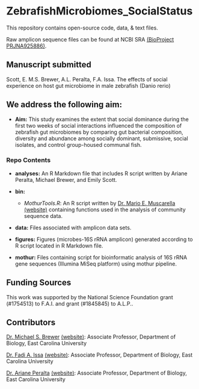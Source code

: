 # ZebrafishMicrobiomes_SocialStatus

This repository contains open-source code, data, & text files.

Raw amplicon sequence files can be found at NCBI SRA [(BioProject PRJNA925886)](https://www.ncbi.nlm.nih.gov/bioproject/?term=PRJNA925886).


## Manuscript submitted
Scott, E. M.S. Brewer, A.L. Peralta, F.A. Issa. The effects of social experience on host gut microbiome in male zebrafish (Danio rerio)

## We address the following aim:

* **Aim:** This study examines the extent that social dominance during the first two weeks of social interactions influenced the composition of zebrafish gut microbiomes by comparing gut bacterial composition, diversity and abundance among socially dominant, submissive, social isolates, and control group-housed communal fish.

### Repo Contents

* **analyses:** An R Markdown file that includes R script written by Ariane Peralta, Michael Brewer, and Emily Scott.

* **bin:** 
	* *MothurTools.R*: An R script written by [Dr. Mario E. Muscarella](Mario.E.Muscarella@gmail.com) [(website)](https://muscarellalab.github.io/) containing functions used in the analysis of community sequence data.

* **data:** Files associated with amplicon data sets. 

* **figures:** Figures (microbes-16S rRNA amplicon) generated according to R script located in R Markdown file.

* **mothur:** Files containing script for bioinformatic analysis of 16S rRNA gene sequences (Illumina MiSeq platform) using mothur pipeline.

## Funding Sources
This work was supported by the National Science Foundation grant (#1754513) to F.A.I. and grant (#1845845) to A.L.P..

## Contributors

[Dr. Michael S. Brewer](brewerm14@ecu.edu) [(website)](http://brewerlab.weebly.com/): Associate Professor, Department of Biology, East Carolina University

[Dr. Fadi A. Issa](issaf14@ecu.edu) [(website)](http://myweb.ecu.edu/issaf14/Index.html): Associate Professor, Department of Biology, East Carolina University

[Dr. Ariane Peralta](mailto:peraltaa@ecu.edu) [(website)](http://www.peraltalab.com): Associate Professor, Department of Biology, East Carolina University
